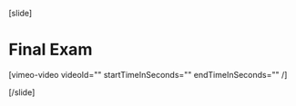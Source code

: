 [slide]

# Final Exam

[vimeo-video videoId="" startTimeInSeconds="" endTimeInSeconds="" /]

[/slide]